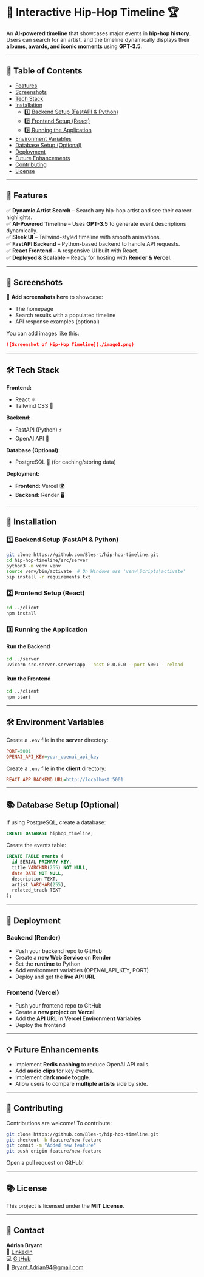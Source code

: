 # 🎤 Interactive Hip-Hop Timeline 🏆

An **AI-powered timeline** that showcases major events in **hip-hop history**. Users can search for an artist, and the timeline dynamically displays their **albums, awards, and iconic moments** using **GPT-3.5**.

---

## **📌 Table of Contents**

- [Features](#features)
- [Screenshots](#screenshots)
- [Tech Stack](#tech-stack)
- [Installation](#installation)
  - [1️⃣ Backend Setup (FastAPI & Python)](#1%ef%b8%8f⃣-backend-setup-fastapi--python)
  - [2️⃣ Frontend Setup (React)](#2%ef%b8%8f⃣-frontend-setup-react)
  - [3️⃣ Running the Application](#3%ef%b8%8f⃣-running-the-application)
- [Environment Variables](#environment-variables)
- [Database Setup (Optional)](#database-setup-optional)
- [Deployment](#deployment)
- [Future Enhancements](#future-enhancements)
- [Contributing](#contributing)
- [License](#license)

---

## **🎨 Features**

✅ **Dynamic Artist Search** – Search any hip-hop artist and see their career highlights.  
✅ **AI-Powered Timeline** – Uses **GPT-3.5** to generate event descriptions dynamically.  
✅ **Sleek UI** – Tailwind-styled timeline with smooth animations.  
✅ **FastAPI Backend** – Python-based backend to handle API requests.  
✅ **React Frontend** – A responsive UI built with React.  
✅ **Deployed & Scalable** – Ready for hosting with **Render & Vercel**.

---

## **📸 Screenshots**

🎯 **Add screenshots here** to showcase:  
- The homepage  
- Search results with a populated timeline  
- API response examples (optional)  

You can add images like this:
```md
![Screenshot of Hip-Hop Timeline](./image1.png)
```

---

## **🛠️ Tech Stack**

**Frontend:**  
- React ⚛️  
- Tailwind CSS 🎨  

**Backend:**  
- FastAPI (Python) ⚡  
- OpenAI API 🤖  

**Database (Optional):**  
- PostgreSQL 📄 (for caching/storing data)  

**Deployment:**  
- **Frontend:** Vercel 🌍  
- **Backend:** Render 🖥️  

---

## **🚀 Installation**

### **1️⃣ Backend Setup (FastAPI & Python)**
```bash
git clone https://github.com/Bles-t/hip-hop-timeline.git
cd hip-hop-timeline/src/server
python3 -m venv venv
source venv/bin/activate  # On Windows use 'venv\Scripts\activate'
pip install -r requirements.txt
```

### **2️⃣ Frontend Setup (React)**
```bash
cd ../client
npm install
```

### **3️⃣ Running the Application**
#### **Run the Backend**
```bash
cd ../server
uvicorn src.server.server:app --host 0.0.0.0 --port 5001 --reload
```
#### **Run the Frontend**
```bash
cd ../client
npm start
```

---

## **🛠️ Environment Variables**
Create a `.env` file in the **server** directory:
```ini
PORT=5001
OPENAI_API_KEY=your_openai_api_key
```
Create a `.env` file in the **client** directory:
```ini
REACT_APP_BACKEND_URL=http://localhost:5001
```

---

## **📚 Database Setup (Optional)**
If using PostgreSQL, create a database:
```sql
CREATE DATABASE hiphop_timeline;
```
Create the events table:
```sql
CREATE TABLE events (
  id SERIAL PRIMARY KEY,
  title VARCHAR(255) NOT NULL,
  date DATE NOT NULL,
  description TEXT,
  artist VARCHAR(255),
  related_track TEXT
);
```

---

## **🏢 Deployment**

### **Backend (Render)**
- Push your backend repo to GitHub
- Create a **new Web Service** on **Render**
- Set the **runtime** to Python
- Add environment variables (OPENAI_API_KEY, PORT)
- Deploy and get the **live API URL**

### **Frontend (Vercel)**
- Push your frontend repo to GitHub
- Create a **new project** on **Vercel**
- Add the **API URL** in **Vercel Environment Variables**
- Deploy the frontend

---

## **💡 Future Enhancements**
- Implement **Redis caching** to reduce OpenAI API calls.
- Add **audio clips** for key events.
- Implement **dark mode toggle**.
- Allow users to compare **multiple artists** side by side.

---

## **💪 Contributing**
Contributions are welcome! To contribute:
```bash
git clone https://github.com/Bles-t/hip-hop-timeline.git
git checkout -b feature/new-feature
git commit -m "Added new feature"
git push origin feature/new-feature
```
Open a pull request on GitHub!

---

## **📚 License**
This project is licensed under the **MIT License**.

---

## **👤 Contact**
**Adrian Bryant**  
👤 [LinkedIn](linkedin.com/in/adrian-bryant-04094ab8)  
💻 [GitHub](https://github.com/Bles-t)  
📧 Bryant.Adrian94@gmail.com  